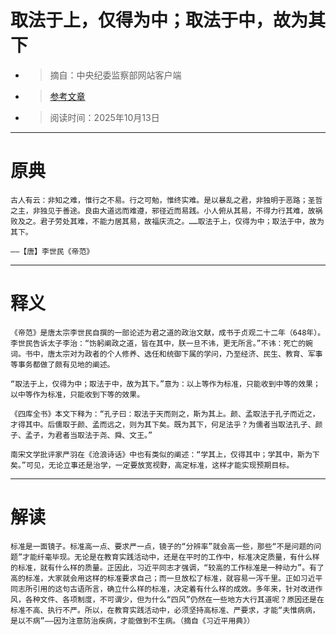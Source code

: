 # 取法于上，仅得为中；取法于中，故为其下
- >摘自：中央纪委监察部网站客户端
- >[参考文章](https://m.ccdi.gov.cn/content/84/20/3013.html)
- >阅读时间：2025年10月13日
---
# 原典
```
古人有云：非知之难，惟行之不易。行之可勉，惟终实难。是以暴乱之君，非独明于恶路；圣哲之主，非独见于善途。良由大道远而难遵，邪径近而易践。小人俯从其易，不得力行其难，故祸败及之。君子劳处其难，不能力居其易，故福庆流之。……取法于上，仅得为中；取法于中，故为其下。

——【唐】李世民《帝范》
```
---
# 释义
```
《帝范》是唐太宗李世民自撰的一部论述为君之道的政治文献，成书于贞观二十二年（648年）。李世民告诉太子李治：“饬躬阐政之道，皆在其中，朕一旦不讳，更无所言。”不讳：死亡的婉词。书中，唐太宗对为政者的个人修养、选任和统御下属的学问，乃至经济、民生、教育、军事等事务都做了颇有见地的阐述。

“取法于上，仅得为中；取法于中，故为其下。”意为：以上等作为标准，只能收到中等的效果；以中等作为标准，只能收到下等的效果。

《四库全书》本文下释为：“孔子曰：取法于天而则之，斯为其上。颜、孟取法于孔子而近之，才得其中。后儒取于颜、孟而远之，则为其下矣。既为其下，何足法乎？为儒者当取法孔子、颜子、孟子，为君者当取法于尧、舜、文王。”

南宋文学批评家严羽在《沧浪诗话》中也有类似的阐述：“学其上，仅得其中；学其中，斯为下矣。”可见，无论立事还是治学，一定要放宽视野，高定标准，这样才能实现预期目标。
```
---
# 解读
```
标准是一面镜子。标准高一点、要求严一点，镜子的“分辨率”就会高一些，那些“不是问题的问题”才能纤毫毕现。无论是在教育实践活动中，还是在平时的工作中，标准决定质量，有什么样的标准，就有什么样的质量。正因此，习近平同志才强调，“较高的工作标准是一种动力”。有了高的标准，大家就会用这样的标准要求自己；而一旦放松了标准，就容易一泻千里。正如习近平同志所引用的这句古语所言，确立什么样的标准，决定着有什么样的成效。多年来，针对改进作风，各种文件、各项制度，不可谓少，但为什么“四风”仍然在一些地方大行其道呢？原因还是在标准不高、执行不严。所以，在教育实践活动中，必须坚持高标准、严要求，才能“夫惟病病，是以不病”——因为注意防治疾病，才能做到不生病。（摘自《习近平用典》）
```




